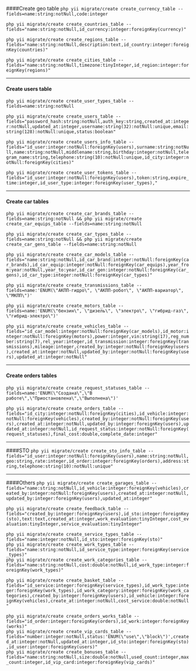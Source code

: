 ####Create geo table
`php yii migrate/create create_currency_table --fields=name:string:notNull,code:integer`  

`php yii migrate/create create_countries_table --fields="name:string:notNull,id_currency:integer:foreignKey(currency)"`  

`php yii migrate/create create_regions_table --fields="name:string:notNull,description:text,id_country:integer:foreignKey(countries)"`  

`php yii migrate/create create_cities_table --fields="name:string:notNull,timezone:tinyInteger,id_region:integer:foreignKey(regions)"`  

___
#### Create users table

`php yii migrate/create create_user_types_table --fields=name:string:notNull`  

`php yii migrate/create create_users_table --fields="password_hash:string:notNull,auth_key:string,created_at:integer:notNull,updated_at:integer,username:string(32):notNull:unique,email:string(128):notNull:unique,status:boolean"`  

`php yii migrate/create create_users_info_table --fields="id_user:integer:notNull:foreignKey(users),surname:string:notNull,name:string:notNull,middlename:string,birthday:integer:notNull,telegram_name:string,telephone:string(10):notNull:unique,id_city:integer:notNull:foreignKey(cities)"`  

`php yii migrate/create create_user_tokens_table --fields="id_user:integer:notNull:foreignKey(users),token:string,expire_time:integer,id_user_type:integer:foreignKey(user_types),"`  
___
#### Create car tables  
`php yii migrate/create create_car_brands_table --fields=name:string:notNull && php yii migrate/create create_car_equips_table --fields=name:string:notNull` 
 
`php yii migrate/create create_car_types_table --fields=name:string:notNull && php yii migrate/create create_car_gens_table --fields=name:string:notNull`  

`php yii migrate/create create_car_models_table --fields="name:string:notNull,id_car_brand:integer:notNull:foreignKey(car_brands),id_car_equip:integer:notNull:foreignKey(car_equips),year_from:year:notNull,year_to:year,id_car_gen:integer:notNull:foreignKey(car_gens),id_car_type:integer:notNull:foreignKey(car_types)"`  

`php yii migrate/create create_transmissions_table --fields=name:'ENUM(\"АКПП-гидро\", \"АКПП-робот\", \"АКПП-вариатор\", \"МКПП\")'`  

`php yii migrate/create create_motors_table --fields=name:'ENUM(\"бензин\", \"дизель\", \"электро\", \"гибрид-газ\", \"гибрид-электро\")'`  

`php yii migrate/create create_vehicles_table --fields="id_car_model:integer:notNull:foreignKey(car_models),id_motor:integer:notNull:foreignKey(motors),power:integer,vin:string(17),reg_number:string(7),rel_year:integer,id_transmission:integer:foreignKey(transmissions),mileage:integer,created_by:integer:notNull:foreignKey(users),created_at:integer:notNull,updated_by:integer:notNull:foreignKey(users),updated_at:integer:notNull"`  
___
#### Create orders tables  
`php yii migrate/create create_request_statuses_table --fields=name:'ENUM(\"Создана\",\"В работе\",\"Приостановлена\",\"Выполнена\")'`  

`php yii migrate/create create_orders_table --fields="id_city:integer:notNull:foreignKey(cities),id_vehicle:integer:notNull:foreignKey(vehicles),created_by:integer:notNull:foreignKey(users),created_at:integer:notNull,updated_by:integer:foreignKey(users),updated_at:integer:notNull,id_request_status:integer:notNull:foreignKey(request_statuses),final_cost:double,complete_date:integer"`  
___
####STO
`php yii migrate/create create_sto_info_table --fields="id_user:integer:notNull:foreignKey(users),name:string:notNull,geo:string,rate:integer,id_order:integer:foreignKey(orders),address:string,telephone:string(10):notNull:unique"`
___
####Others
`php yii migrate/create create_garages_table --fields="name:string:notNull,id_vehicle:integer:foreignKey(vehicles),created_by:integer:notNull:foreignKey(users),created_at:integer:notNull,updated_by:integer:foreignKey(users),updated_at:integer"`  

`php yii migrate/create create_feedback_table --fields="created_by:integer:foreignKey(users),id_sto:integer:foreignKey(sto),text:text,created_at:integer,work_evaluation:tinyInteger,cost_evaluation:tinyInteger,service_evaluation:tinyInteger"`  

`php yii migrate/create create_service_types_table --fields="name:integer:notNull,id_sto:integer:foreignKey(sto)"`  
`php yii migrate/create create_work_types_table --fields="name:string:notNull,id_service_type:integer:foreignKey(service_types)"`  
`php yii migrate/create create_work_categories_table --fields="name:string:notNull,cost:double:notNull,id_work_type:integer:foreignKey(work_types)"`  

`php yii migrate/create create_basket_table --fields="id_service:integer:foreignKey(service_types),id_work_type:integer:foreignKey(work_types),id_work_category:integer:foreignKey(work_categories),created_by:integer:foreignKey(users),id_vehicle:integer:foreignKey(vehicles),create_at:integer:notNull,cost_service:double:notNull"`  

`php yii migrate/create create_orders_works_table --fields="id_order:integer:foreignKey(orders),id_work:integer:foreignKey(works)"`  
`php yii migrate/create create_vip_cards_table --fields="number:integer:notNull,status:'ENUM(\"use\",\"block\")',created_at:integer:notNull,updated_at:integer,id_sto:integer:foreignKey(sto),id_user:integer:foreignKey(users)"`  
`php yii migrate/create create_bonuses_table --fields="name:string:notNull,size:double:notNull,used_count:integer,max_count:integer,id_vip_card:integer:foreignKey(vip_cards)"`  

